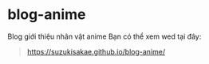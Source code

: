 # blog-anime
Blog giới thiệu nhân vật anime
Bạn có thể xem wed tại đây:
> https://suzukisakae.github.io/blog-anime/
